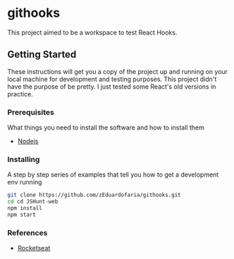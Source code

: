 # githooks

This project aimed to be a workspace to test React Hooks.

## Getting Started

These instructions will get you a copy of the project up and running on your local machine for development and testing purposes. This project didn't have the purpose of be pretty. I just tested some React's old versions in practice.

### Prerequisites

What things you need to install the software and how to install them

* [Nodejs](https://nodejs.org/)

### Installing

A step by step series of examples that tell you how to get a development env running

```bash
git clone https://github.com/zEduardofaria/githooks.git
cd cd JSHunt-web
npm install
npm start
```

### References

* [Rocketseat](https://www.youtube.com/watch?v=6WB16wZS61c)
